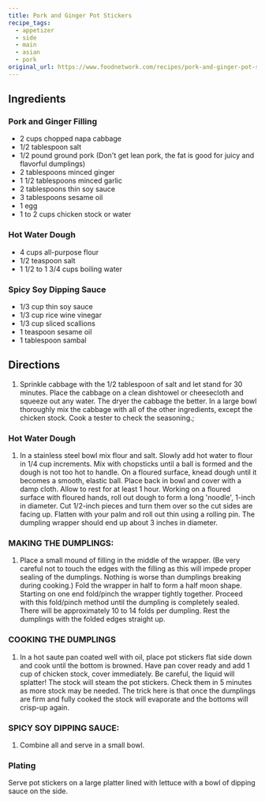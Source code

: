 ```yaml
---
title: Pork and Ginger Pot Stickers
recipe_tags:
  - appetizer
  - side
  - main
  - asian
  - pork
original_url: https://www.foodnetwork.com/recipes/pork-and-ginger-pot-stickers-recipe-1950011
---
```


## Ingredients

### Pork and Ginger Filling

* 2 cups chopped napa cabbage
* 1/2 tablespoon salt
* 1/2 pound ground pork (Don't get lean pork, the fat is good for juicy and flavorful dumplings)
* 2 tablespoons minced ginger
* 1 1/2 tablespoons minced garlic
* 2 tablespoons thin soy sauce
* 3 tablespoons sesame oil
* 1 egg
* 1 to 2 cups chicken stock or water

### Hot Water Dough

* 4 cups all-purpose flour
* 1/2 teaspoon salt
* 1 1/2 to 1 3/4 cups boiling water

### Spicy Soy Dipping Sauce

* 1/3 cup thin soy sauce
* 1/3 cup rice wine vinegar
* 1/3 cup sliced scallions
* 1 teaspoon sesame oil
* 1 tablespoon sambal


## Directions

1. Sprinkle cabbage with the 1/2 tablespoon of salt and let stand for 30 minutes. Place the cabbage on a clean dishtowel or cheesecloth and squeeze out any water. The dryer the cabbage the better. In a large bowl thoroughly mix the cabbage with all of the other ingredients, except the chicken stock. Cook a tester to check the seasoning.;

### Hot Water Dough

1. In a stainless steel bowl mix flour and salt. Slowly add hot water to flour in 1/4 cup increments. Mix with chopsticks until a ball is formed and the dough is not too hot to handle. On a floured surface, knead dough until it becomes a smooth, elastic ball. Place back in bowl and cover with a damp cloth. Allow to rest for at least 1 hour. Working on a floured surface with floured hands, roll out dough to form a long 'noodle', 1-inch in diameter. Cut 1/2-inch pieces and turn them over so the cut sides are facing up. Flatten with your palm and roll out thin using a rolling pin. The dumpling wrapper should end up about 3 inches in diameter.

### MAKING THE DUMPLINGS: 

1. Place a small mound of filling in the middle of the wrapper. (Be very careful not to touch the edges with the filling as this will impede proper sealing of the dumplings. Nothing is worse than dumplings breaking during cooking.) Fold the wrapper in half to form a half moon shape. Starting on one end fold/pinch the wrapper tightly together. Proceed with this fold/pinch method until the dumpling is completely sealed. There will be approximately 10 to 14 folds per dumpling. Rest the dumplings with the folded edges straight up.

### COOKING THE DUMPLINGS

1. In a hot saute pan coated well with oil, place pot stickers flat side down and cook until the bottom is browned. Have pan cover ready and add 1 cup of chicken stock, cover immediately. Be careful, the liquid will splatter! The stock will steam the pot stickers. Check them in 5 minutes as more stock may be needed. The trick here is that once the dumplings are firm and fully cooked the stock will evaporate and the bottoms will crisp-up again.

### SPICY SOY DIPPING SAUCE:

1. Combine all and serve in a small bowl.

### Plating

Serve pot stickers on a large platter lined with lettuce with a bowl of dipping sauce on the side.
